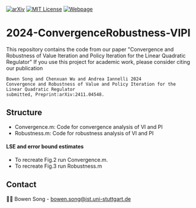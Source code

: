 
<!-- PROJECT SHIELDS -->
[![arXiv][arxiv-shield]][arxiv-url]
[![MIT License][license-shield]][license-url]
[![Webpage][webpage-shield-BS]][webpage-url-BS]


# 2024-ConvergenceRobustness-VIPI
This repository contains the code from our paper "Convergence and Robustness of Value Iteration and Policy Iteration for the Linear Quadratic Regulator"
If you use this project for academic work, please consider citing our publication 

    Bowen Song and Chenxuan Wu and Andrea Iannelli 2024
    Convergence and Robustness of Value and Policy Iteration for the Linear Quadratic Regulator
    submitted, Preprint:arXiv:2411.04548.

## Structure
- Convergence.m: Code for convergence analysis of VI and PI
- Robustness.m: Code for robustness analysis of VI and PI

#### LSE and error bound estimates
- To recreate Fig.2  run Convergence.m.
- To recreate Fig.3  run Robustness.m

## Contact
🧑‍💻 Bowen Song - [bowen.song@ist.uni-stuttgart.de](mailto:bowen.song@ist.uni-stuttgart.de)



[license-shield]: https://img.shields.io/badge/License-MIT-T?style=flat&color=blue
[license-url]: https://github.com/col-tasas/2024-bilinear-end-to-end/blob/main/LICENSE
[webpage-shield-BS]: https://img.shields.io/badge/Webpage-Bowen%20Song-T?style=flat&logo=codementor&color=green
[webpage-url-BS]:https://www.ist.uni-stuttgart.de/institute/team/Song-00001/
[arxiv-shield]: https://img.shields.io/badge/arXiv-2411.04548-t?style=flat&logo=arxiv&logoColor=white&color=red
[arxiv-url]: https://arxiv.org/abs/2411.04548

